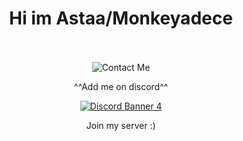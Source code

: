 <h1 align="center">Hi im Astaa/Monkeyadece</h1>
<p align="center">
  <a href="https://discord.gg/steel">
</a>
<br />
  <br />
  <img align="center" alt="Contact Me" src="https://discord.c99.nl/widget/theme-3/376883512671993857.png"/>
  <p align="center">
  ^^Add me on discord^^
<p align="center">
<a href="https://discord.gg/steel">
  <img src="https://discordapp.com/api/guilds/1065719489536204820/widget.png?style=banner4" alt="Discord Banner 4"/>
</a>
  <p align="center">
Join my server :)

